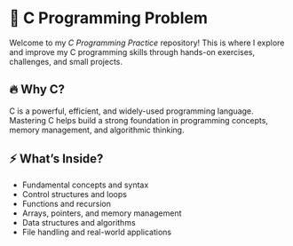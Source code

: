 # 🚀 C Programming Problem  

Welcome to my *C Programming Practice* repository! This is where I explore and improve my C programming skills through hands-on exercises, challenges, and small projects.  

## 🔥 Why C?  

C is a powerful, efficient, and widely-used programming language. Mastering C helps build a strong foundation in programming concepts, memory management, and algorithmic thinking.  

## ⚡ What’s Inside?  

- Fundamental concepts and syntax  
- Control structures and loops  
- Functions and recursion  
- Arrays, pointers, and memory management  
- Data structures and algorithms  
- File handling and real-world applications  

